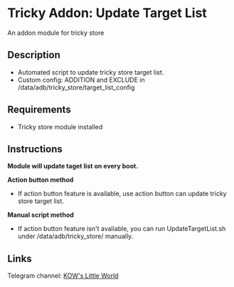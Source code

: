 # **Tricky Addon: Update Target List**
An addon module for tricky store

## Description
- Automated script to update tricky store target list.
- Custom config: ADDITION and EXCLUDE in /data/adb/tricky_store/target_list_config

## Requirements
- Tricky store module installed

## Instructions
**Module will update taget list on every boot.**

**Action button method**
- If action button feature is available, use action button can update tricky store target list.

**Manual script method**
- If action button feature isn't avaliable, you can run UpdateTargetList.sh under /data/adb/tricky_store/ manually.


## Links
Telegram channel: [KOW's Little World](https://t.me/kowchannel)
